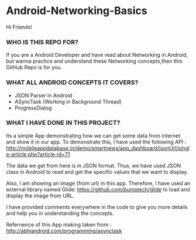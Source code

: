# Android-Networking-Basics

Hi Friends!

### WHO IS THIS REPO FOR?

If you are a Android Developer and have read about Networking in Android, but wanna practice and understand these 
Networking concepts,then this GitHub Repo is for you.

### WHAT ALL ANDROID CONCEPTS IT COVERS?

- JSON Parser in Android
- ASyncTask (Working in Background Thread)
- ProgressDialog

### WHAT I HAVE DONE IN THIS PROJECT?

Its a simple App demonstrating how we can get some data from internet and show it in our app. To demonstrate this, I have used
the following API :  http://mobileappdatabase.in/demo/smartnews/app_dashboard/jsonUrl/single-article.php?article-id=71

The data we get from here is in JSON format. Thus, we have used JSON class in Android to read and get the specific values 
that we want to display. 

Also, I am showing an image (from url) in this app. Therefore, I have used an external library
named Glide: https://github.com/bumptech/glide to load and display the image from URL.

I have provided comments everywhere in the code to give you more details and help you in understanding the concepts. 

Refernence of this App making taken from : http://abhiandroid.com/programming/asynctask
